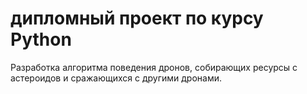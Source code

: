 # дипломный проект по курсу Python

Разработка алгоритма поведения дронов, собирающих ресурсы с астероидов и сражающихся с другими дронами.

